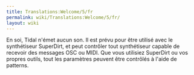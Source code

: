 ```yaml
---
title: Translations:Welcome/5/fr
permalink: wiki/Translations:Welcome/5/fr/
layout: wiki
---
```


En soi, Tidal n'émet aucun son. Il est prévu pour être utilisé avec le
synthétiseur SuperDirt, et peut contrôler tout synthétiseur capable de
recevoir des messages OSC ou MIDI. Que vous utilisiez SuperDirt ou vos
propres outils, tout les paramètres peuvent être contrôlés à l'aide de
patterns.
